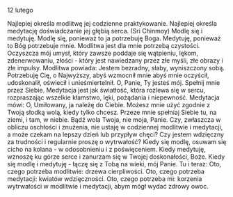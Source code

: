 12 lutego

Najlepiej określa modlitwę jej codzienne praktykowanie. Najlepiej określa medytację doświadczanie jej głębią serca.
(Sri Chinmoy)
 Modlę się i medytuję. Modlę się, ponieważ to ja potrzebuję Boga. Medytuję, ponieważ to Bóg potrzebuje mnie. Modlitwa jest dla mnie potrzebą czystości. Oczyszcza mój umysł, który zawsze poddaje się wątpieniu, lękom, zdenerwowaniu, złości - który jest nawiedzany przez złe myśli, złe obrazy i złe impulsy. Modlitwa powiada: Jestem bezradny, słaby, wyniszczony sobą. Potrzebuję Cię, o Najwyższy, abyś wzmocnił mnie abyś mnie oczyścił, udoskonalił, oświecił i unieśmiertelnił. O, Panie, Ty jesteś mój. Spełnij mnie przez Siebie. Medytacja jest jak światłość, która rozlewa się w sercu, rozpraszając wszelkie kłamstwo, lęki, pożądania i niepewność. Medytacja mówi: O, Umiłowany, ja należę do Ciebie. Możesz mnie użyć zgodnie z Twoją słodką wolą, kiedy tylko chcesz. Przeze mnie spełniaj Siebie tu, na ziemi, i tam, w niebie. Bądź wola Twoja, nie moja, Panie.
 Czy, zwłaszcza w obliczu oschłości i znużenia, nie ustaję w codziennej modlitwie i medytacji, a może czekam na lepszy dzień lub przypływ chęci? Czy jestem wdzięczny za trudności i regularnie proszę o wytrwałość?
 Kiedy się modlę, osuwam się cicho na kolana - w odosobnieniu i z poświęceniem. Kiedy medytuję, wznoszę ku górze serce i zanurzam się w Twojej doskonałości, Boże. Kiedy się modlę i medytuję - łączę się z Tobą na wieki, mój Panie.
 Tu i teraz: Oto, czego potrzeba modlitwie: drzewa cierpliwości. Oto, czego potrzeba medytacji: kwiatów wdzięczności. Oto, czego potrzeba mi: korzenia wytrwałości w modlitwie i medytacji, abym mógł wydać zdrowy owoc.
